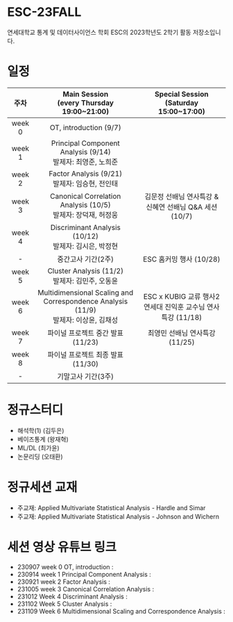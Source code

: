 # ESC-23FALL
연세대학교 통계 및 데이터사이언스 학회 ESC의 2023학년도 2학기 활동 저장소입니다.


# 일정

|주차|Main Session<br>(every Thursday 19:00~21:00)|Special Session<br>(Saturday 15:00~17:00)|
|:--:|:--------------------------:|:------------------------:|
|week 0|OT, introduction (9/7)| |
|week 1|Principal Component Analysis (9/14)<br/>발제자: 최영준, 노희준| |
|week 2|Factor Analysis (9/21)<br/>발제자: 임승현, 전인태| |
|week 3|Canonical Correlation Analysis (10/5)<br/> 발제자: 장덕재, 허정웅|김문정 선배님 연사특강 & 신혜연 선배님 Q&A 세션 (10/7)  |
|week 4|Discriminant Analysis (10/12)<br/>발제자: 김시은, 박정현|  |
|-|중간고사 기간(2주)| ESC 홈커밍 행사 (10/28) |
|week 5|Cluster Analysis (11/2) <br/> 발제자: 김민주, 오동윤| |
|week 6|Multidimensional Scaling and Correspondence Analysis (11/9) <br/> 발제자: 이상윤, 김채성 | ESC x KUBIG 교류 행사2 <br/> 연세대 진익훈 교수님 연사특강 (11/18) |
|week 7|파이널 프로젝트 중간 발표 (11/23)| 최영민 선배님 연사특강 (11/25)|
|week 8|파이널 프로젝트 최종 발표 (11/30)| |
|-|기말고사 기간(3주)| |

# 정규스터디
- 해석학(1) (김두은)
- 베이즈통계 (왕재혁)
- ML/DL (최가윤)
- 논문리딩 (오태환)

# 정규세션 교재
- 주교재: Applied Multivariate Statistical Analysis - Hardle and Simar
- 주교재: Applied Multivariate Statistical Analysis - Johnson and Wichern

# 세션 영상 유튜브 링크
- 230907 week 0 OT, introduction : 
- 230914 week 1 Principal Component Analysis :
- 230921 week 2 Factor Analysis : 
- 231005 week 3 Canonical Correlation Analysis : 
- 231012 Week 4 Discriminant Analysis : 
- 231102 Week 5 Cluster Analysis : 
- 231109 Week 6 Multidimensional Scaling and Correspondence Analysis : 
